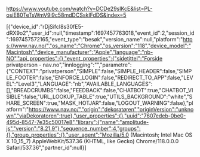 https://www.youtube.com/watch?v=DCDe29sIKcE&list=PL-osiE80TeTsWmV9i9c58mdDCSskIFdDS&index=5


[{"device_id":"rDjSifcI8s30fE5-dRX9o2","user_id":null,"timestamp":1697457763018,"event_id":2,"session_id":1697457572165,"event_type":"besøk","version_name":null,"platform":"https://www.nav.no/","os_name":"Chrome","os_version":"118","device_model":"Macintosh","device_manufacturer":"Apple","language":"nb-NO","api_properties":{},"event_properties":{"sidetittel":"Forside privatperson - nav.no","innlogging":"","parametre":{"CONTEXT":"privatperson","SIMPLE":false,"SIMPLE_HEADER":false,"SIMPLE_FOOTER":false,"ENFORCE_LOGIN":false,"REDIRECT_TO_APP":false,"LEVEL":"Level3","LANGUAGE":"nb","AVAILABLE_LANGUAGES":[],"BREADCRUMBS":false,"FEEDBACK":false,"CHATBOT":true,"CHATBOT_VISIBLE":false,"URL_LOOKUP_TABLE":true,"UTILS_BACKGROUND":"white","SHARE_SCREEN":true,"MASK_HOTJAR":false,"LOGOUT_WARNING":false},"platform":"https://www.nav.no/","origin":"dekoratøren","originVersion":"unknown","viaDekoratoren":true},"user_properties":{},"uuid":"7607edeb-0be0-495d-8547-7e35c50017e8","library":{"name":"amplitude-js","version":"8.21.9"},"sequence_number":4,"groups":{},"group_properties":{},"user_agent":"Mozilla/5.0 (Macintosh; Intel Mac OS X 10_15_7) AppleWebKit/537.36 (KHTML, like Gecko) Chrome/118.0.0.0 Safari/537.36","partner_id":null}]